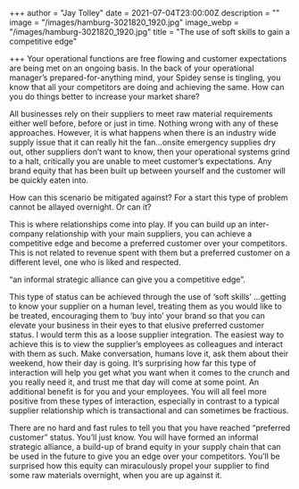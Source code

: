 +++
author = "Jay Tolley"
date = 2021-07-04T23:00:00Z
description = ""
image = "/images/hamburg-3021820_1920.jpg"
image_webp = "/images/hamburg-3021820_1920.jpg"
title = "The use of soft skills to gain a competitive edge"

+++
Your operational functions are free flowing and customer expectations are being met on an ongoing basis. In the back of your operational manager’s prepared-for-anything mind, your Spidey sense is tingling, you know that all your competitors are doing and achieving the same. How can you do things better to increase your market share?

All businesses rely on their suppliers to meet raw material requirements either well before, before or just in time. Nothing wrong with any of these approaches. However, it is what happens when there is an industry wide supply issue that it can really hit the fan…onsite emergency supplies dry out, other suppliers don’t want to know, then your operational systems grind to a halt, critically you are unable to meet customer’s expectations. Any brand equity that has been built up between yourself and the customer will be quickly eaten into.

How can this scenario be mitigated against? For a start this type of problem cannot be allayed overnight. Or can it?

This is where relationships come into play. If you can build up an inter-company relationship with your main suppliers, you can achieve a competitive edge and become a preferred customer over your competitors. This is not related to revenue spent with them but a preferred customer on a different level, one who is liked and respected.

“an informal strategic alliance can give you a competitive edge”.

This type of status can be achieved through the use of ‘soft skills’ …getting to know your supplier on a human level, treating them as you would like to be treated, encouraging them to ‘buy into’ your brand so that you can elevate your business in their eyes to that elusive preferred customer status. I would term this as a loose supplier integration. The easiest way to achieve this is to view the supplier’s employees as colleagues and interact with them as such. Make conversation, humans love it, ask them about their weekend, how their day is going. It’s surprising how far this type of interaction will help you get what you want when it comes to the crunch and you really need it, and trust me that day will come at some point. An additional benefit is for you and your employees. You will all feel more positive from these types of interaction, especially in contrast to a typical supplier relationship which is transactional and can sometimes be fractious.

There are no hard and fast rules to tell you that you have reached “preferred customer” status. You’ll just know. You will have formed an informal strategic alliance, a build-up of brand equity in your supply chain that can be used in the future to give you an edge over your competitors. You’ll be surprised how this equity can miraculously propel your supplier to find some raw materials overnight, when you are up against it.